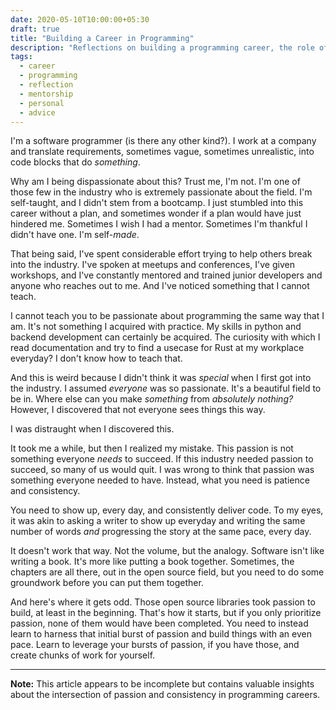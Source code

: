 ```yaml
---
date: 2020-05-10T10:00:00+05:30
draft: true
title: "Building a Career in Programming"
description: "Reflections on building a programming career, the role of passion versus consistency, and what it really takes to succeed in software development."
tags:
  - career
  - programming
  - reflection
  - mentorship
  - personal
  - advice
---
```


I'm a software programmer (is there any other kind?). I work at a company and translate requirements, sometimes vague, sometimes unrealistic, into code blocks that do _something_.

Why am I being dispassionate about this? Trust me, I'm not. I'm one of those few in the industry who is extremely passionate about the field. I'm self-taught, and I didn't stem from a bootcamp. I just stumbled into this career without a plan, and sometimes wonder if a plan would have just hindered me. Sometimes I wish I had a mentor. Sometimes I'm thankful I didn't have one. I'm self-_made_.

That being said, I've spent considerable effort trying to help others break into the industry. I've spoken at meetups and conferences, I've given workshops, and I've constantly mentored and trained junior developers and anyone who reaches out to me. And I've noticed something that I cannot teach.

I cannot teach you to be passionate about programming the same way that I am. It's not something I acquired with practice. My skills in python and backend development can certainly be acquired. The curiosity with which I read documentation and try to find a usecase for Rust at my workplace everyday? I don't know how to teach that.

And this is weird because I didn't think it was _special_ when I first got into the industry. I assumed _everyone_ was so passionate. It's a beautiful field to be in. Where else can you make _something_ from _absolutely nothing?_ However, I discovered that not everyone sees things this way.

I was distraught when I discovered this.

It took me a while, but then I realized my mistake. This passion is not something everyone _needs_ to succeed. If this industry needed passion to succeed, so many of us would quit. I was wrong to think that passion was something everyone needed to have. Instead, what you need is patience and consistency.

You need to show up, every day, and consistently deliver code. To my eyes, it was akin to asking a writer to show up everyday and writing the same number of words _and_ progressing the story at the same pace, every day.

It doesn't work that way. Not the volume, but the analogy. Software isn't like writing a book. It's more like putting a book together. Sometimes, the chapters are all there, out in the open source field, but you need to do some groundwork before you can put them together.

And here's where it gets odd. Those open source libraries took passion to build, at least in the beginning. That's how it starts, but if you only prioritize passion, none of them would have been completed. You need to instead learn to harness that initial burst of passion and build things with an even pace. Learn to leverage your bursts of passion, if you have those, and create chunks of work for yourself.

---

**Note:** This article appears to be incomplete but contains valuable insights about the intersection of passion and consistency in programming careers.